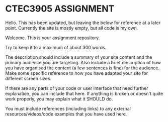 # CTEC3905 ASSIGNMENT

Hello. This has been updated, but leaving the below for reference at a later point.
Currently the site is mostly empty, but all code is my own.

Welcome. This is your assignment repository.

Try to keep it to a maximum of about 300 words.

The description should include a summary of your site content and the primary audience you are targeting.
Also include a brief description of how you have organised the content (a few sentences is fine) for the audience.
Make some specific reference to how you have adapted your site for different screen sizes.

If there are any parts of your code or user interface that need further explanation, you can include that here.
If anything is broken or doesn't quite work properly, you may explain what it SHOULD do.

You must include references (including links) to any external resources/videos/code examples that you have used here.
